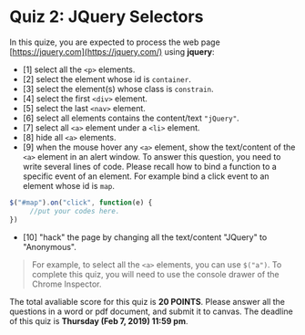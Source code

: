 # Quiz 2: JQuery Selectors

In this quize, you are expected to process the web page  [https://jquery.com](https://jquery.com/) using **jquery**:

* [1] select all the `<p>` elements.
* [2] select the element whose id is `container`.
* [3] select  the element(s) whose class is `constrain`.
* [4] select the first `<div>` element.
* [5] select the last `<nav>` element.
* [6] select  all elements contains the content/text `"jQuery"`.
* [7] select  all `<a>` element under a `<li>` element.
* [8] hide all `<a>` elements.
* [9] when the mouse hover any `<a>` element, show the text/content of the `<a>` element in an alert window. To answer this question, you need to write several lines of code. Please recall how to bind a function to a specific event of an element. For example bind a click event to an element whose id is `map`.
```JavaScript
$("#map").on("click", function(e) {
     //put your codes here.
})
```
* [10] "hack" the page by changing all the text/content "JQuery" to "Anonymous".

>  For example, to select all the `<a>` elements, you can use `$("a")`. To complete this quiz, you will need to use the console drawer of the Chrome Inspector.

The total avaliable score for this quiz is **20 POINTS**. Please answer all the questions in a word or pdf document, and submit it to canvas. The deadline of this quiz is **Thursday (Feb 7, 2019) 11:59 pm**.
